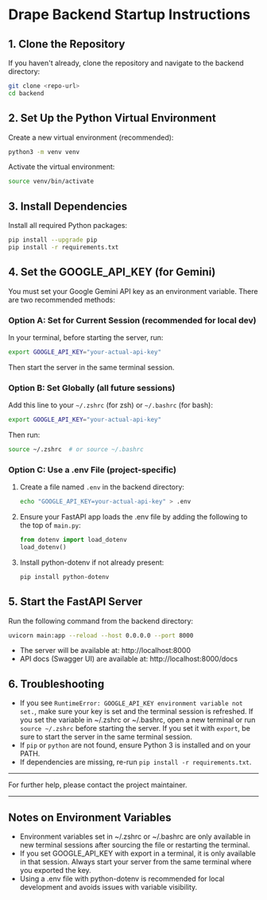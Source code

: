 # Drape Backend Startup Instructions

## 1. Clone the Repository
If you haven't already, clone the repository and navigate to the backend directory:
```sh
git clone <repo-url>
cd backend
```

## 2. Set Up the Python Virtual Environment
Create a new virtual environment (recommended):
```sh
python3 -m venv venv
```
Activate the virtual environment:
```sh
source venv/bin/activate
```

## 3. Install Dependencies
Install all required Python packages:
```sh
pip install --upgrade pip
pip install -r requirements.txt
```

## 4. Set the GOOGLE_API_KEY (for Gemini)
You must set your Google Gemini API key as an environment variable. There are two recommended methods:

### Option A: Set for Current Session (recommended for local dev)
In your terminal, before starting the server, run:
```sh
export GOOGLE_API_KEY="your-actual-api-key"
```
Then start the server in the same terminal session.

### Option B: Set Globally (all future sessions)
Add this line to your `~/.zshrc` (for zsh) or `~/.bashrc` (for bash):
```sh
export GOOGLE_API_KEY="your-actual-api-key"
```
Then run:
```sh
source ~/.zshrc  # or source ~/.bashrc
```

### Option C: Use a .env File (project-specific)
1. Create a file named `.env` in the backend directory:
    ```sh
    echo "GOOGLE_API_KEY=your-actual-api-key" > .env
    ```
2. Ensure your FastAPI app loads the .env file by adding the following to the top of `main.py`:
    ```python
    from dotenv import load_dotenv
    load_dotenv()
    ```
3. Install python-dotenv if not already present:
    ```sh
    pip install python-dotenv
    ```

## 5. Start the FastAPI Server
Run the following command from the backend directory:
```sh
uvicorn main:app --reload --host 0.0.0.0 --port 8000
```

- The server will be available at: http://localhost:8000
- API docs (Swagger UI) are available at: http://localhost:8000/docs

## 6. Troubleshooting
- If you see `RuntimeError: GOOGLE_API_KEY environment variable not set.`, make sure your key is set and the terminal session is refreshed. If you set the variable in ~/.zshrc or ~/.bashrc, open a new terminal or run `source ~/.zshrc` before starting the server. If you set it with `export`, be sure to start the server in the same terminal session.
- If `pip` or `python` are not found, ensure Python 3 is installed and on your PATH.
- If dependencies are missing, re-run `pip install -r requirements.txt`.

---

For further help, please contact the project maintainer.

---

## Notes on Environment Variables
- Environment variables set in ~/.zshrc or ~/.bashrc are only available in new terminal sessions after sourcing the file or restarting the terminal.
- If you set GOOGLE_API_KEY with export in a terminal, it is only available in that session. Always start your server from the same terminal where you exported the key.
- Using a .env file with python-dotenv is recommended for local development and avoids issues with variable visibility.

